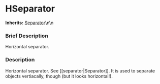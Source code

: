#  HSeparator  
**Inherits:** [Separator](class_separator)\\n\\n
###  Brief Description  
Horizontal separator.

###  Description  
Horizontal separator. See [[separator|Separator]]. It is used to separate objects vertiacally, though (but it looks horizontal!).
